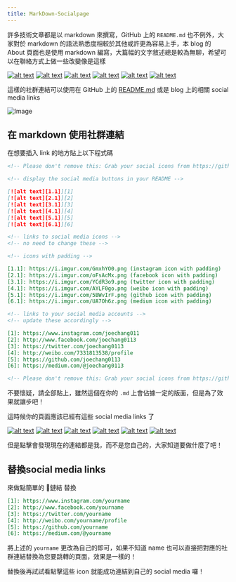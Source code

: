 ```yaml
---
title: MarkDown-Socialpage
---
```

許多技術文章都是以 markdown 來撰寫，GitHub 上的 `README.md` 也不例外，大家對於 markdown 的語法熟悉度相較於其他或許更為容易上手，本 blog 的 About 頁面也是使用 markdown 編寫，大篇幅的文字敘述總是較為無聊，希望可以在聯絡方式上做一些改變像是這樣

[![alt text][1.1]][1] <!--(instagram) -->
[![alt text][2.1]][2] <!--(facebook) -->
[![alt text][3.1]][3] <!--(twitter) -->
[![alt text][4.1]][4] <!--(weibo) -->
[![alt text][5.1]][5] <!--(github) -->
[![alt text][6.1]][6] <!--(medium) -->

<!-- icons with padding -->

[1.1]: https://i.imgur.com/GmxhYO0.png (instagram icon with padding)
[2.1]: https://i.imgur.com/oFsAcMx.png (facebook icon with padding)
[3.1]: https://i.imgur.com/YCdR3o9.png (twitter icon with padding)
[4.1]: https://i.imgur.com/AYLF0go.png (weibo icon with padding)
[5.1]: https://i.imgur.com/5BWvIrF.png (github icon with padding)
[6.1]: https://i.imgur.com/UA7Oh6z.png (medium icon with padding)

<!-- links to your social media accounts -->
<!-- update these accordingly -->

[1]: https://www.instagram.com/joechang0113
[2]: http://www.facebook.com/joechang0113
[3]: https://twitter.com/joechang0113
[4]: http://weibo.com/7331813538/profile
[5]: https://github.com/joechang0113
[6]: https://medium.com/@joechang0113

<!-- Please don't remove this: Grab your social icons from https://github.com/joechang0113/socialpage -->

這樣的社群連結可以使用在 GitHub 上的 [README.md](https://github.com/joechang0113/joechang0113.github.io) 或是 blog 上的相關 social media links

![Image](https://i.imgur.com/eo5J4vP.png)

## 在 markdown 使用社群連結

在想要插入 link 的地方貼上以下程式碼

``` md
<!-- Please don't remove this: Grab your social icons from https://github.com/joechang0113/socialpage -->

<!-- display the social media buttons in your README -->

[![alt text][1.1]][1]
[![alt text][2.1]][2]
[![alt text][3.1]][3]
[![alt text][4.1]][4]
[![alt text][5.1]][5]
[![alt text][6.1]][6]

<!-- links to social media icons -->
<!-- no need to change these -->

<!-- icons with padding -->

[1.1]: https://i.imgur.com/GmxhYO0.png (instagram icon with padding)
[2.1]: https://i.imgur.com/oFsAcMx.png (facebook icon with padding)
[3.1]: https://i.imgur.com/YCdR3o9.png (twitter icon with padding)
[4.1]: https://i.imgur.com/AYLF0go.png (weibo icon with padding)
[5.1]: https://i.imgur.com/5BWvIrF.png (github icon with padding)
[6.1]: https://i.imgur.com/UA7Oh6z.png (medium icon with padding)

<!-- links to your social media accounts -->
<!-- update these accordingly -->

[1]: https://www.instagram.com/joechang011
[2]: http://www.facebook.com/joechang0113
[3]: https://twitter.com/joechang0113
[4]: http://weibo.com/7331813538/profile
[5]: https://github.com/joechang0113
[6]: https://medium.com/@joechang0113

<!-- Please don't remove this: Grab your social icons from https://github.com/joechang0113/socialpage -->

```

不要懷疑，請全部貼上，雖然這個在你的 `.md` 上會佔據一定的版面，但是為了效果就讓步吧！

這時候你的頁面應該已經有這些 social media links 了

<!-- Please don't remove this: Grab your social icons from https://github.com/joechang0113/socialpage -->

[![alt text][1.1]][1]
[![alt text][2.1]][2]
[![alt text][3.1]][3]
[![alt text][4.1]][4]
[![alt text][5.1]][5]
[![alt text][6.1]][6]

<!-- icons with padding -->

[1.1]: https://i.imgur.com/GmxhYO0.png (instagram icon with padding)
[2.1]: https://i.imgur.com/oFsAcMx.png (facebook icon with padding)
[3.1]: https://i.imgur.com/YCdR3o9.png (twitter icon with padding)
[4.1]: https://i.imgur.com/AYLF0go.png (weibo icon with padding)
[5.1]: https://i.imgur.com/5BWvIrF.png (github icon with padding)
[6.1]: https://i.imgur.com/UA7Oh6z.png (medium icon with padding)

<!-- links to your social media accounts -->
<!-- update these accordingly -->

[1]: https://www.instagram.com/joechang0113
[2]: http://www.facebook.com/joechang0113
[3]: https://twitter.com/joechang0113
[4]: http://weibo.com/7331813538/profile
[5]: https://github.com/joechang0113
[6]: https://medium.com/@joechang0113

<!-- Please don't remove this: Grab your social icons from https://github.com/joechang0113/socialpage -->

但是點擊會發現現在的連結都是我，而不是您自己的，大家知道要做什麼了吧！

## 替換social media links

來做點簡單的 🔗鏈結 替換

``` md
[1]: https://www.instagram.com/yourname
[2]: http://www.facebook.com/yourname
[3]: https://twitter.com/yourname
[4]: http://weibo.com/yourname/profile
[5]: https://github.com/yourname
[6]: https://medium.com/@yourname
```

將上述的 `yourname` 更改為自己的即可，如果不知道 name 也可以直接把對應的社群連結替換為您要跳轉的頁面，效果是一樣的！

替換後再試試看點擊這些 icon 就能成功連結到自己的 social media 囉！
